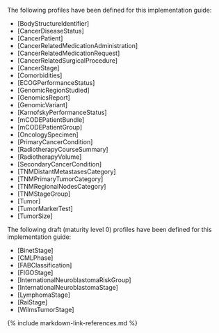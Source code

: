 The following profiles have been defined for this implementation guide:

* [BodyStructureIdentifier]
* [CancerDiseaseStatus]
* [CancerPatient]
* [CancerRelatedMedicationAdministration]
* [CancerRelatedMedicationRequest]
* [CancerRelatedSurgicalProcedure]
* [CancerStage]
* [Comorbidities]
* [ECOGPerformanceStatus]
* [GenomicRegionStudied]
* [GenomicsReport]
* [GenomicVariant]
* [KarnofskyPerformanceStatus]
* [mCODEPatientBundle]
* [mCODEPatientGroup]
* [OncologySpecimen]
* [PrimaryCancerCondition]
* [RadiotherapyCourseSummary]
* [RadiotherapyVolume]
* [SecondaryCancerCondition]
* [TNMDistantMetastasesCategory]
* [TNMPrimaryTumorCategory]
* [TNMRegionalNodesCategory]
* [TNMStageGroup]
* [Tumor]
* [TumorMarkerTest]
* [TumorSize]

The following draft (maturity level 0) profiles have been defined for this implementation guide:

* [BinetStage]
* [CMLPhase]
* [FABClassification]
* [FIGOStage]
* [InternationalNeuroblastomaRiskGroup]
* [InternationalNeuroblastomaStage]
* [LymphomaStage]
* [RaiStage]
* [WilmsTumorStage]

{% include markdown-link-references.md %}
